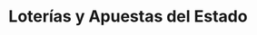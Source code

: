 ---
title: "Loterías y Apuestas del Estado"
url: /alzira/loterias-y-apuestas-del-estado-carrer-de-calderon-de-la-barca/
shop: Lotterie
---